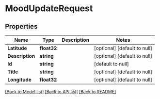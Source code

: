 # MoodUpdateRequest

## Properties
Name | Type | Description | Notes
------------ | ------------- | ------------- | -------------
**Latitude** | **float32** |  | [optional] [default to null]
**Description** | **string** |  | [optional] [default to null]
**Id** | **string** |  | [default to null]
**Title** | **string** |  | [optional] [default to null]
**Longitude** | **float32** |  | [optional] [default to null]

[[Back to Model list]](../README.md#documentation-for-models) [[Back to API list]](../README.md#documentation-for-api-endpoints) [[Back to README]](../README.md)


